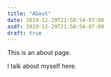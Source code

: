 ```yaml
---
title: "About"
date: 2019-12-29T21:58:54-07:00
asdf: 2019-12-29T21:58:54-07:00
draft: true
---
```


This is an about page.

I talk about myself here.
